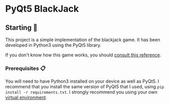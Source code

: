 # PyQt5 BlackJack

## Starting 🚀
This project is a simple implementation of the blackjack game.
It has been developed in Python3 using the PyQt5 library.

If you don't know how this game works, you should [consult this reference](https://bicyclecards.com/how-to-play/blackjack/#:~:text=When%20the%20dealer%20has%20served,dot%20the%20dealer%20must%20stand.).

### Prerequisites 📋
You will need to have Python3 installed on your device as well as PyQt5.
I recommend that you install the same version of PyQt5 that I used, using `pip install -r requirements.txt`.
I strongly recommend you using your own [virtual environment](https://towardsdatascience.com/virtual-environments-104c62d48c54#:~:text=A%20virtual%20environment%20is%20a,a%20system%2Dwide%20Python.).


